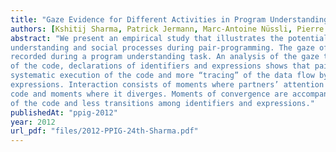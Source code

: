 ```yaml
---
title: "Gaze Evidence for Different Activities in Program Understanding"
authors: [Kshitij Sharma, Patrick Jermann, Marc-Antoine Nüssli, Pierre Dillenbourg]
abstract: "We present an empirical study that illustrates the potential of dual eye-tracking to detect successful
understanding and social processes during pair-programming. The gaze of forty pairs of programmers was
recorded during a program understanding task. An analysis of the gaze transitions between structural elements
of the code, declarations of identifiers and expressions shows that pairs with better understanding do less
systematic execution of the code and more “tracing” of the data flow by alternating between identifiers and
expressions. Interaction consists of moments where partners’ attention converges on the same same part of the
code and moments where it diverges. Moments of convergence are accompanied by more systematic execution
of the code and less transitions among identifiers and expressions."
publishedAt: "ppig-2012"
year: 2012
url_pdf: "files/2012-PPIG-24th-Sharma.pdf"
---
```

